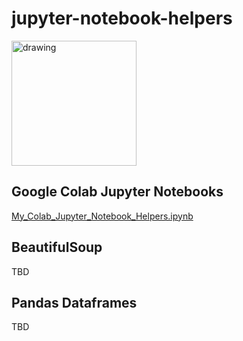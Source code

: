 # jupyter-notebook-helpers

<img src="https://avatars1.githubusercontent.com/u/1014817?s=460&v=4 =100x20" alt="drawing" width="200"/>


## Google Colab Jupyter Notebooks
<a href= "My_Colab_Jupyter_Notebook_Helpers.ipynb">My_Colab_Jupyter_Notebook_Helpers.ipynb</a>

## BeautifulSoup 
TBD

## Pandas Dataframes
TBD





